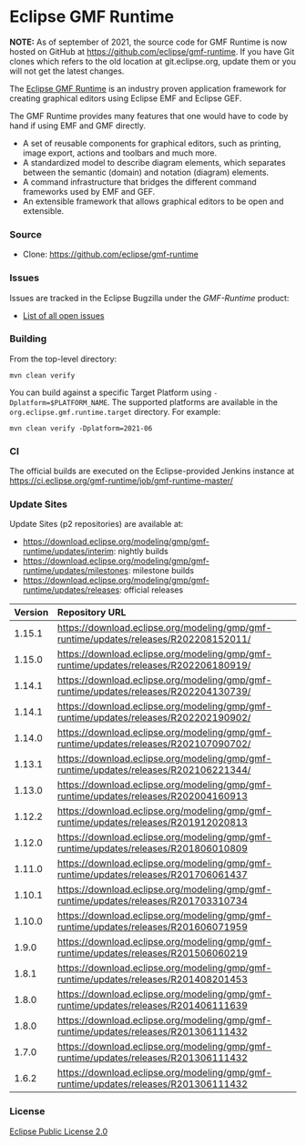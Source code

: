 # Eclipse GMF Runtime

**NOTE:** As of september of 2021, the source code for GMF Runtime is now hosted on GitHub at https://github.com/eclipse/gmf-runtime. If you have Git clones which refers to the old location at git.eclipse.org, update them or you will not get the latest changes.

The [Eclipse GMF Runtime](https://projects.eclipse.org/projects/modeling.gmf-runtime) is an industry proven application framework for creating graphical editors using Eclipse EMF and Eclipse GEF.

The GMF Runtime provides many features that one would have to code by hand if using EMF and GMF directly.

* A set of reusable components for graphical editors, such as printing, image export, actions and toolbars and much more.
* A standardized model to describe diagram elements, which separates between the semantic (domain) and notation (diagram) elements.
* A command infrastructure that bridges the different command frameworks used by EMF and GEF.
* An extensible framework that allows graphical editors to be open and extensible.

### Source

* Clone: https://github.com/eclipse/gmf-runtime

### Issues

Issues are tracked in the Eclipse Bugzilla under the _GMF-Runtime_ product:

* [List of all open issues](https://bugs.eclipse.org/bugs/buglist.cgi?bug_status=UNCONFIRMED&bug_status=NEW&bug_status=ASSIGNED&bug_status=REOPENED&classification=Modeling&component=General&list_id=20785712&product=GMF-Runtime&query_format=advanced)


### Building

From the top-level directory:

    mvn clean verify
    
You can build against a specific Target Platform using `-Dplatform=$PLATFORM_NAME`.
The supported platforms are available in the `org.eclipse.gmf.runtime.target` directory.
For example:

    mvn clean verify -Dplatform=2021-06

### CI

The official builds are executed on the Eclipse-provided Jenkins instance at <https://ci.eclipse.org/gmf-runtime/job/gmf-runtime-master/>

### Update Sites

Update Sites (p2 repositories) are available at:
* <https://download.eclipse.org/modeling/gmp/gmf-runtime/updates/interim>: nightly builds
* <https://download.eclipse.org/modeling/gmp/gmf-runtime/updates/milestones>: milestone builds
* <https://download.eclipse.org/modeling/gmp/gmf-runtime/updates/releases>: official releases

| Version | Repository URL                                                                        |
|:--------|:--------------------------------------------------------------------------------------|
| 1.15.1  | https://download.eclipse.org/modeling/gmp/gmf-runtime/updates/releases/R202208152011/ |
| 1.15.0  | https://download.eclipse.org/modeling/gmp/gmf-runtime/updates/releases/R202206180919/ |
| 1.14.1  | https://download.eclipse.org/modeling/gmp/gmf-runtime/updates/releases/R202204130739/ |
| 1.14.1  | https://download.eclipse.org/modeling/gmp/gmf-runtime/updates/releases/R202202190902/ |
| 1.14.0  | https://download.eclipse.org/modeling/gmp/gmf-runtime/updates/releases/R202107090702/ |
| 1.13.1  | https://download.eclipse.org/modeling/gmp/gmf-runtime/updates/releases/R202106221344/ |
| 1.13.0  | https://download.eclipse.org/modeling/gmp/gmf-runtime/updates/releases/R202004160913  |
| 1.12.2  | https://download.eclipse.org/modeling/gmp/gmf-runtime/updates/releases/R201912020813  |
| 1.12.0  | https://download.eclipse.org/modeling/gmp/gmf-runtime/updates/releases/R201806010809  |
| 1.11.0  | https://download.eclipse.org/modeling/gmp/gmf-runtime/updates/releases/R201706061437  |
| 1.10.1  | https://download.eclipse.org/modeling/gmp/gmf-runtime/updates/releases/R201703310734  |
| 1.10.0  | https://download.eclipse.org/modeling/gmp/gmf-runtime/updates/releases/R201606071959  |
| 1.9.0   | https://download.eclipse.org/modeling/gmp/gmf-runtime/updates/releases/R201506060219  |
| 1.8.1   | https://download.eclipse.org/modeling/gmp/gmf-runtime/updates/releases/R201408201453  |
| 1.8.0   | https://download.eclipse.org/modeling/gmp/gmf-runtime/updates/releases/R201406111639  |
| 1.8.0   | https://download.eclipse.org/modeling/gmp/gmf-runtime/updates/releases/R201306111432  |
| 1.7.0   | https://download.eclipse.org/modeling/gmp/gmf-runtime/updates/releases/R201306111432  |
| 1.6.2   | https://download.eclipse.org/modeling/gmp/gmf-runtime/updates/releases/R201306111432  |


### License

[Eclipse Public License 2.0](https://www.eclipse.org/legal/epl-2.0/)
